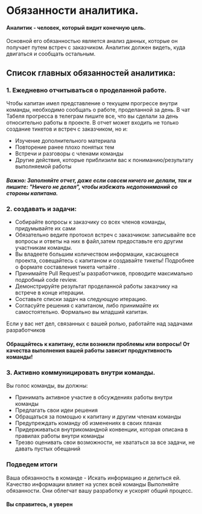 # Обязанности аналитика.
#### Аналитик - человек, который видит конечную цель.

Основной его обязанностью является анализ данных, которые он получает путем встреч с заказчиком.
Аналитик должен видеть, куда двигаться и сообщать остальным.


## Список главных обязанностей аналитика:

### 1. Ежедневно отчитываться о проделанной работе.
Чтобы капитан имел представление о текущем прогрессе внутри команды, необходимо сообщать о работе, проделанной за день.
В чат Табеля прогресса в телеграм пишите все, что вы сделали за день относительно работы в проекте.
В отчет может входить не только создание тикетов и встреч с заказчиком, но и:  
- Изучение дополнительного материала
- Повторение ранее плохо понятых тем
- Встречи и разговоры с членами команды
- Другие действия, которые приблизили вас к пониманию/результату выполняемой работы
##### Важно: Заполняйте отчет, даже если совсем ничего не делали, так и пишите: "Ничего не делал", чтобы избежать недопониманий со стороны капитана.

### 2. создавать и  задачи:
- Собирайте вопросы к заказчику со всех членов команды, придумывайте их сами
- Обязательно ведите протокол встреч с заказчиком: записывайте все вопросы и ответы на них в файл,затем предоставьте его другим участникам команды.
- Вы владеете большим количеством информации, касающееся проекта, совещайтесь с капитаном и создавайте тикеты!
Подробнее о формате составления тикета читайте [](здесь).
- Принимайте Pull Request'ы разработчиков, проводите максимально подробный code review.
- Демонстрируйте результат проделанной работы заказчику на встрече в конце итерации.
- Составьте списки задач на следующую итерацию.
- Согласуйте решения с капитаном, либо принимайте их самостоятельно. Формально вы младший капитан.

Если у вас нет дел, связанных с вашей ролью, работайте над задачами разработчиков

#### Обращайтесь к капитану, если возникли проблемы или вопросы! От качества выполнения вашей работы зависит продуктивность команды!
### 3. Активно коммуницировать внутри команды.
Вы голос команды, вы должны:
- Принимать активное участие в обсуждениях работы внутри команды
- Предлагать свои идеи решения
- Обращаться за помощью к капитану и другим членам команды
- Предупреждать команду об изменениях в своих планах
- Придерживаться внутрикомандной конвенции, которая описана в правилах работы внутри команды
- Трезво оценивать свои возможности, не хвататься за все задачи, не давать пустых обещаний

### Подведем итоги
Ваша обязанность в команде - Искать информацию и делиться ей. Качество информации влияет на успех всей команды
Выполняйте обязанности. Они облегчат вашу разработку и ускорят общий процесс.
#### Вы справитесь, я уверен
